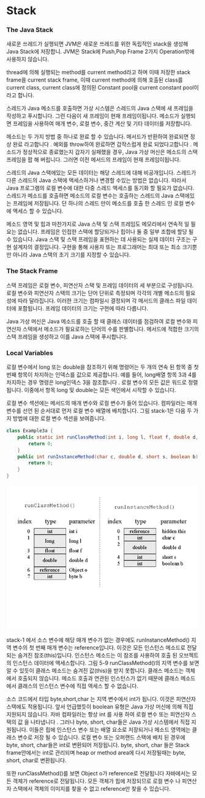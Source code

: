 # Stack

### The Java Stack

새로운 쓰레드가 실행되면 JVM은 새로운 쓰레드를 위한 독립적인 stack을 생성해 Java Stack에 저장합니. JVM은 Stack에 Push,Pop Frame 2가지 Operation밖에 사용하지 않습니다.

thread에 의해 실행되는 method를 current method라고 하며 이때 저장한 stack frame을 current stack frame, 이때 current method에 의해 호출된 class를 current class, current class에 정의된 Constant pool을 current constant pool이라고 합니다.

스레드가 Java 메소드를 호출하면 가상 시스템은 스레드의 Java 스택에 새 프레임을 작성하고 푸시합니다. 그런 다음이 새 프레임이 현재 프레임이됩니다. 메소드가 실행되면 프레임을 사용하여 매개 변수, 로컬 변수, 중간 계산 및 기타 데이터를 저장합니다.

메소드는 두 가지 방법 중 하나로 완료 할 수 있습니다. 메서드가 반환하여 완료되면 정상 완료 라고합니다 . 예외를 throw하여 완료하면 갑작스럽게 완료 되었다고합니다 . 메소드가 정상적으로 종료했는지 갑자기 실패했을 경우, Java 가상 머신은 메소드의 스택 프레임을 팝 해 버립니다. 그러면 이전 메서드의 프레임이 현재 프레임이됩니다.  
  
스레드의 Java 스택에있는 모든 데이터는 해당 스레드에 대해 비공개입니다. 스레드가 다른 스레드의 Java 스택에 액세스하거나 변경할 수있는 방법은 없습니다. 따라서 Java 프로그램의 로컬 변수에 대한 다중 스레드 액세스를 동기화 할 필요가 없습니다. 스레드가 메소드를 호출하면 메소드의 로컬 변수는 호출하는 스레드의 Java 스택에있는 프레임에 저장됩니다. 단 하나의 스레드 만이 메소드를 호출 한 스레드 인 로컬 변수에 액세스 할 수 있습니다.

메소드 영역 및 힙과 마찬가지로 Java 스택 및 스택 프레임도 메모리에서 연속적 일 필요는 없습니다. 프레임은 인접한 스택에 할당되거나 힙이나 둘 중 일부 조합에 할당 될 수 있습니다. Java 스택 및 스택 프레임을 표현하는 데 사용되는 실제 데이터 구조는 구현 설계자의 결정입니다. 구현을 통해 사용자 또는 프로그래머는 최대 또는 최소 크기뿐만 아니라 Java 스택의 초기 크기를 지정할 수 있습니다.

### The Stack Frame

스택 프레임은 로컬 변수, 피연산자 스택 및 프레임 데이터의 세 부분으로 구성됩니다. 로컬 변수와 피연산자 스택의 크기는 단어 단위로 측정되며 각각의 개별 메소드의 필요성에 따라 달라집니다. 이러한 크기는 컴파일시 결정되며 각 메서드의 클래스 파일 데이터에 포함됩니다. 프레임 데이터의 크기는 구현에 따라 다릅니다.  
  
Java 가상 머신은 Java 메소드를 호출 할 때 클래스 데이터를 점검하여 로컬 변수와 피연산자 스택에서 메소드가 필요로하는 단어의 수를 판별합니다. 메서드에 적합한 크기의 스택 프레임을 생성하고 이를 Java 스택에 푸시합니다.

### Local Variables 

로컬 변수에서 long 또는 double을 참조하기 위해 명령어는 두 개의 연속 된 항목 중 첫 번째 항목이 차지하는 인덱스를 값으로 제공합니다. 예를 들어, long배열 항목 3과 4를 차지하는 경우 명령은 long인덱스 3을 참조합니다 . 로컬 변수의 모든 값은 워드로 정렬됩니다. 이중에서 항목 long 및 double는 모든 색인에서 시작할 수 있습니다.  
  
로컬 변수 섹션에는 메서드의 매개 변수와 로컬 변수가 들어 있습니다. 컴파일러는 매개 변수를 선언 된 순서대로 먼저 로컬 변수 배열에 배치합니다. 그림 stack-1은  다음 두 가지 방법에 대한 로컬 변수 섹션을 보여줍니다.

```java
class Example3a { 
    public static int runClassMethod(int i, long l, float f, double d, Object o, byte b) { 
        return 0; 
    } 
    public int runInstanceMethod(char c, double d, short s, boolean b) { 
        return 0; 
    } 
}
```

![stack-1\) Method parameters on the local variables section of Java stack](../../.gitbook/assets/fig5-9.gif)

stack-1 에서 소스 변수에 해당 매개 변수가 없는 경우에도 runInstanceMethod\(\) 지역 변수의 첫 번째 매개 변수는 reference입니다. 이것은 모든 인스턴스 메소드로 전달 되는 숨겨진 참조\(this\)입니다. 인스턴스 메소드는 이 참조를 사용하여 호출 된 오브젝트의 인스턴스 데이터에 액세스합니다. 그림 5-9 runClassMethod\(\)의 지역 변수를 보면 알 수 있듯이 클래스 메소드는 숨겨진 값\(this\)을 받지 못합니다. 클래스 메소드는 객체에서 호출되지 않습니다. 메소드 호출과 연관된 인스턴스가 없기 때문에 클래스 메소드에서 클래스의 인스턴스 변수에 직접 액세스 할 수 없습니다.

소스 코드에서 타입 byte,short,char 는 지역 변수에서 int가 됩니다. 이것은 피연산자 스택에도 적용됩니다. 앞서 언급했듯이 boolean 유형은 Java 가상 머신에 의해 직접 지원되지 않습니다. 자바 컴파일러는 항상 int 를 사용 하여 로컬 변수 또는 피연산자 스택의 값 을 나타냅니다 . 그러나 byte, short, char들은 Java 가상 시스템에서 직접 지원됩니다. 이들은 힙에 인스턴스 변수 또는 배열 요소로 저장되거나 메소드 영역에는 클래스 변수로 저장 될 수 있습니다. 로컬 변수 또는 오퍼랜드 스택에 배치 된 경우에 byte, short, char들은 int로 변환되어 저장됩니다. byte, short, char 들은 Stack frame안에서는 int로 관리되며 heap or method area에 다시 저장될때는 byte, short, char로 변환됩니다.  


또한 runClassMethod\(\)를 보면 Object o가 reference로 전달됩니다 자바에서는 모든 객체가 reference로 전달됩니다. 모든 객체가 힙에 저장되므로 로컬 변수 나 피연산자 스택에서 객체의 이미지를 찾을 수 없고 reference만 찾을 수 있습니다.



